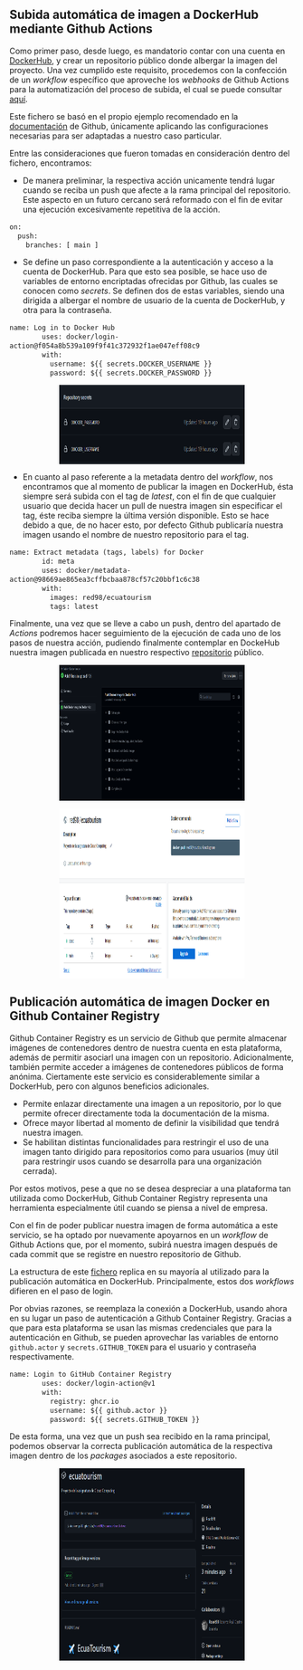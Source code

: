 ## Subida automática de imagen a DockerHub mediante Github Actions

Como primer paso, desde luego, es mandatorio contar con una cuenta en [DockerHub](https://hub.docker.com/), y crear un repositorio público donde albergar la imagen del proyecto. Una vez cumplido este requisito, procedemos con la confección de un *workflow* específico que aproveche los *webhooks* de Github Actions para la automatización del proceso de subida, el cual se puede consultar [aquí](https://github.com/Roark98/EcuaTourism/blob/main/.github/workflows/docker-upload.yml).

Este fichero se basó en el propio ejemplo recomendado en la [documentación](https://docs.github.com/en/actions/publishing-packages/publishing-docker-images) de Github, únicamente aplicando las configuraciones necesarias para ser adaptadas a nuestro caso particular.

Entre las consideraciones que fueron tomadas en consideración dentro del fichero, encontramos:

* De manera preliminar, la respectiva acción unicamente tendrá lugar cuando se reciba un push que afecte a la rama principal del repositorio. Este aspecto en un futuro cercano será reformado con el fin de evitar una ejecución excesivamente repetitiva de la acción.

```
on:
  push:
    branches: [ main ]
```

* Se define un paso correspondiente a la autenticación y acceso a la cuenta de DockerHub. Para que esto sea posible, se hace uso de variables de entorno encriptadas ofrecidas por Github, las cuales se conocen como *secrets*. Se definen dos de estas variables, siendo una dirigida a albergar el nombre de usuario de la cuenta de DockerHub, y otra para la contraseña.

```
name: Log in to Docker Hub
        uses: docker/login-action@f054a8b539a109f9f41c372932f1ae047eff08c9
        with:
          username: ${{ secrets.DOCKER_USERNAME }}
          password: ${{ secrets.DOCKER_PASSWORD }}
```

<p align='center'>
<img src="../imgs/secrets.png" alt="docker-test" height="140" width=65% align='center'/>
</p>

* En cuanto al paso referente a la metadata dentro del *workflow*, nos encontramos que al momento de publicar la imagen en DockerHub, ésta siempre será subida con el tag de *latest*, con el fin de que cualquier usuario que decida hacer un pull de nuestra imagen sin especificar el tag, éste reciba siempre la última versión disponible. Esto se hace debido a que, de no hacer esto, por defecto Github publicaría nuestra imagen usando el nombre de nuestro repositorio para el tag.

```
name: Extract metadata (tags, labels) for Docker
        id: meta
        uses: docker/metadata-action@98669ae865ea3cffbcbaa878cf57c20bbf1c6c38
        with:
          images: red98/ecuatourism
          tags: latest
```

Finalmente, una vez que se lleve a cabo un push, dentro del apartado de *Actions* podremos hacer seguimiento de la ejecución de cada uno de los pasos de nuestra acción, pudiendo finalmente contemplar en DockeHub nuestra imagen publicada en nuestro respectivo [repositorio](https://hub.docker.com/repository/docker/red98/ecuatourism) público.

<p align='center'>
<img src="../imgs/action-upload.png" alt="docker-test" height="240" width=65% align='center'/>
</p>

<p align='center'>
<img src="../imgs/dockerhub.png" alt="docker-test" height="300" width=65% align='center'/>
</p>

## Publicación automática de imagen Docker en Github Container Registry

Github Container Registry es un servicio de Github que permite almacenar imágenes de contenedores dentro de nuestra cuenta en esta plataforma, además de permitir asociarl una imagen con un repositorio. Adicionalmente, también permite acceder a imágenes de contenedores públicos de forma anónima. Ciertamente este servicio es considerablemente similar a DockerHub, pero con algunos beneficios adicionales.
* Permite enlazar directamente una imagen a un repositorio, por lo que permite ofrecer directamente toda la documentación de la misma.
* Ofrece mayor libertad al momento de definir la visibilidad que tendrá nuestra imagen.
* Se habilitan distintas funcionalidades para restringir el uso de una imagen tanto dirigido para repositorios como para usuarios (muy útil para restringir usos cuando se desarrolla para una organización cerrada).

Por estos motivos, pese a que no se desea despreciar a una plataforma tan utilizada como DockerHub, Github Container Registry representa una herramienta especialmente útil cuando se piensa a nivel de empresa.

Con el fin de poder publicar nuestra imagen de forma automática a este servicio, se ha optado por nuevamente apoyarnos en un *workflow* de Github Actions que, por el momento, subirá nuestra imagen después de cada commit que se registre en nuestro repositorio de Github.

La estructura de este [fichero](https://github.com/Roark98/EcuaTourism/blob/main/.github/workflows/docker-registry.yml) replica en su mayoría al utilizado para la publicación automática en DockerHub. Principalmente, estos dos *workflows* difieren en el paso de login.

Por obvias razones, se reemplaza la conexión a DockerHub, usando ahora en su lugar un paso de autenticación a Github Container Registry. Gracias a que para esta plataforma se usan las mismas credenciales que para la autenticación en Github, se pueden aprovechar las variables de entorno `github.actor` y `secrets.GITHUB_TOKEN` para el usuario y contraseña respectivamente.

```
name: Login to GitHub Container Registry
        uses: docker/login-action@v1
        with:
          registry: ghcr.io
          username: ${{ github.actor }}
          password: ${{ secrets.GITHUB_TOKEN }}
```

De esta forma, una vez que un push sea recibido en la rama principal, podemos observar la correcta publicación automática de la respectiva imagen dentro de los *packages* asociados a este repositorio.

<p align='center'>
<img src="../imgs/registry.png" alt="docker-test" height="340" width=65% align='center'/>
</p>
